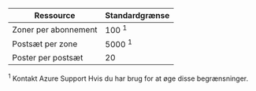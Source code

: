 
| Ressource  | Standardgrænse 
--- | ---
| Zoner per abonnement | 100 <sup>1</sup>
| Postsæt per zone| 5000 <sup>1</sup>
| Poster per postsæt| 20

<sup>1</sup> Kontakt Azure Support Hvis du har brug for at øge disse begrænsninger.
